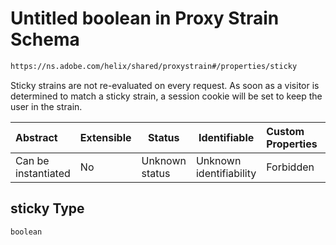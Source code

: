 # Untitled boolean in Proxy Strain Schema

```txt
https://ns.adobe.com/helix/shared/proxystrain#/properties/sticky
```

Sticky strains are not re-evaluated on every request. As soon as a visitor is determined to match a sticky strain, a session cookie will be set to keep the user in the strain.


| Abstract            | Extensible | Status         | Identifiable            | Custom Properties | Additional Properties | Access Restrictions | Defined In                                                                  |
| :------------------ | ---------- | -------------- | ----------------------- | :---------------- | --------------------- | ------------------- | --------------------------------------------------------------------------- |
| Can be instantiated | No         | Unknown status | Unknown identifiability | Forbidden         | Allowed               | none                | [proxystrain.schema.json\*](proxystrain.schema.json "open original schema") |

## sticky Type

`boolean`
